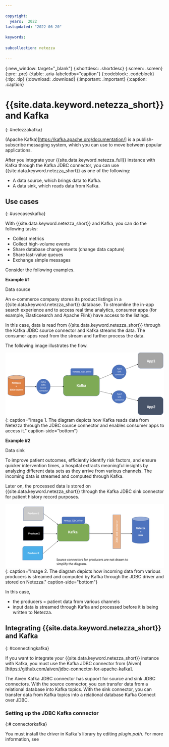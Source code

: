 ```yaml
---

copyright:
  years:  2022
lastupdated: "2022-06-20"

keywords:

subcollection: netezza

---
```


{:new_window: target="_blank"}
{:shortdesc: .shortdesc}
{:screen: .screen}
{:pre: .pre}
{:table: .aria-labeledby="caption"}
{:codeblock: .codeblock}
{:tip: .tip}
{:download: .download}
{:important: .important}
{:caption: .caption}

# {{site.data.keyword.netezza_short}} and Kafka
{: #netezzakafka}

(Apache Kafka)[https://kafka.apache.org/documentation/] is a publish-subscribe messaging system, which you can use to move between popular applications.

After you integrate your {{site.data.keyword.netezza_full}} instance with Kafka through the Kafka JDBC connector, you can use {{site.data.keyword.netezza_short}} as one of the following:

- A data source, which brings data to Kafka.
- A data sink, which reads data from Kafka.

## Use cases
{: #usecaseskafka}

With {{site.data.keyword.netezza_short}} and Kafka, you can do the following tasks:

- Collect metrics
- Collect high-volume events
- Share database change events (change data capture)
- Share last-value queues
- Exchange simple messages

Consider the following examples.

**Example #1**

Data source

An e-commerce company stores its product listings in a {{site.data.keyword.netezza_short}} database. To streamline the in-app search experience and to access real time analytics, consumer apps (for example, Elasticsearch and Apache Flink) have access to the listings.

In this case, data is read from {{site.data.keyword.netezza_short}} through the Kafka JDBC source connector and Kafka streams the data. The consumer apps read from the stream and further process the data.

The following image illustrates the flow.

![{{site.data.keyword.netezza_short}} as a data source](images/nzdatasource.png){: caption="Image 1. The diagram depicts how Kafka reads data from Netezza through the JDBC source connector and enables consumer apps to access it." caption-side="bottom"}

**Example #2**

Data sink

To improve patient outcomes, efficiently identify risk factors, and ensure quicker intervention times, a hospital extracts meaningful insights by analyzing different data sets as they arrive from various channels. The incoming data is streamed and computed through Kafka.

Later on, the processed data is stored on {{site.data.keyword.netezza_short}} through the Kafka JDBC sink connector for patient history record purposes.

![{{site.data.keyword.netezza_short}} as a data sink](images/nzsink.png){: caption="Image 2. The diagram depicts how incoming data from various producers is streamed and computed by Kafka through the JDBC driver and stored on Netezza." caption-side="bottom"}

In this case,
- the producers = patient data from various channels
- input data is streamed through Kafka and processed before it is being written to Netezza.


## Integrating {{site.data.keyword.netezza_short}} and Kafka
{: #connectingkafka}

If you want to integrate your {{site.data.keyword.netezza_short}} instance with Kafka, you must use the Kafka JDBC connector from (Aiven)[https://github.com/aiven/jdbc-connector-for-apache-kafka].

The Aiven Kafka JDBC connector has support for source and sink JDBC connectors. With the source connector, you can transfer data from a relational database into Kafka topics. With the sink connector, you can transfer data from Kafka topics into a relational database Kafka Connect over JDBC.


### Setting up the JDBC Kafka connector
{:# connectorkafka}

You must install the driver in Kafka's library by editing *plugin.path*. For more information, see
